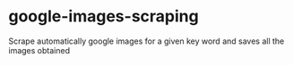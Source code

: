 # google-images-scraping
Scrape automatically google images for a given key word and saves all the images obtained
